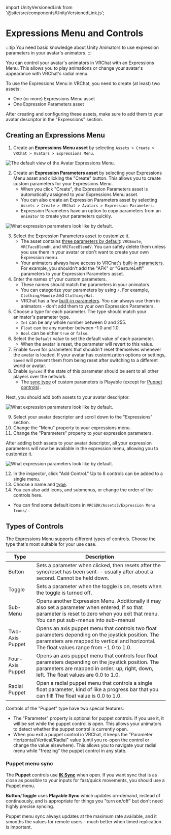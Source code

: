 import UnityVersionedLink from '@site/src/components/UnityVersionedLink.js';

# Expressions Menu and Controls

:::tip
You need basic knowledge about <UnityVersionedLink versionKey="minor" url="https://docs.unity3d.com/<VERSION>/Documentation/Manual/class-AnimatorController.html">Unity Animators</UnityVersionedLink> to use expression parameters in your avatar's animators.
:::

You can control your avatar's animators in VRChat with an Expressions Menu. This allows you to play animations or change your avatar's appearance with VRChat's radial menu.

To use the Expressions Menu in VRChat, you need to create (at least) two assets:

- One (or more) Expressions Menu asset
- One Expression Parameters asset

After creating and configuring these assets, make sure to add them to your avatar descriptor in the "Expressions" section.

## Creating an Expressions Menu

1. Create an **Expressions Menu asset** by selecting `Assets > Create > VRChat > Avatars > Expressions Menu`.

![The default view of the Avatar Expressions Menu.](/img/avatars/expression-menu/default-expressions.png)

2. Create an **Expression Parameters asset** by selecting your Expressions Menu asset and clicking the "Create" button. This allows you to create custom parameters for your Expressions Menu. 
	- When you click "Create", the Expression Parameters asset is automatically assigned to your Expressions Menu asset.
	- You can also create an Expression Parameters asset by selecting `Assets > Create > VRChat > Avatars > Expression Parameters`.
    - Expression Parameters have an option to copy parameters from an `Animator` to create your parameters quickly.

![What expression parameters look like by default.](/img/avatars/expression-menu/default-parameters.png)


3. Select the Expression Parameters asset to customize it.
    - The asset contains [three parameters by default](https://creators.vrchat.com/avatars/animator-parameters/#default-av3-aliasing): `VRCEmote`, `VRCFaceBlendH`, and `VRCFaceBlendV`. You can safely delete them unless you use them in your avatar or don't want to create your own Expression menu.
    - Your animators always have access to VRChat's [built-in parameters](/avatars/animator-parameters). For example, you shouldn't add the "AFK" or "GestureLeft" parameters to your Expression Parameters asset.
4. Enter the names of your custom parameters.
    - These names should match the parameters in your animators.
    - You can categorize your parameters by using `/`. For example, `Clothing/Hoodie` and `Clothing/Hat`.
    - VRChat has a few [built-in parameters](https://creators.vrchat.com/avatars/animator-parameters/#parameters).
    You can always use them in animators - don't add them to your own Expression Parameters.
5. Choose a type for each parameter. The type should match your animator's <UnityVersionedLink versionKey="minor" url="https://docs.unity3d.com/<VERSION>/Documentation/Manual/AnimationParameters.html">parameter type</UnityVersionedLink>.
	- `Int` can be any whole number between 0 and 255.
	- `Float` can be any number between -1.0 and 1.0.
	- `Bool` can be either `true` or `false`.
6. Select the `Default` value to set the default value of each parameter.
	- When the avatar is reset, the parameter will revert to this value.
7. Enable `Saved` for parameters that shouldn't reset themselves whenever the avatar is loaded. If your avatar has customization options or settings, `Saved` will prevent them from being reset after switching to a different world or avatar.
8. Enable `Synced` if the state of this parameter should be sent to all other players over the network.
	- The [sync type](#sync-types) of custom parameters is Playable (except for [Puppet controls](expression-menu-and-controls#types-of-controls)).

Next, you should add both assets to your avatar descriptor.

![What expression parameters look like by default.](/img/avatars/expression-menu/avatar-descriptor-params.png)

9. Select your avatar descriptor and scroll down to the "Expressions" section.
10. Change the "Menu" property to your expressions menu.
11. Change the "Parameters" property to your expression parameters.

After adding both assets to your avatar descriptor, all your expression parameters will now be available in the expression menu, allowing you to customize it.

![What expression parameters look like by default.](/img/avatars/expression-menu/populated-menu.png)

12. In the inspector, click "Add Control." Up to 8 controls can be added to a single menu.
13. Choose a name and [type](/avatars/expression-menu-and-controls#types-of-controls). 
14. You can also add icons, and submenus, or change the order of the controls here.
  - You can find some default icons in `VRCSDK/Assets3/Expression Menu Icons/` .

## Types of Controls

The Expressions Menu supports different types of controls. Choose the type that's most suitable for your use case.

| Type             | Description                                                                                                                                                                                     |
| ---------------- | ----------------------------------------------------------------------------------------------------------------------------------------------------------------------------------------------- |
| Button           | Sets a parameter when clicked, then resets after the sync/reset has been sent-- usually after about a second. Cannot be held down.                                                              |
| Toggle           | Sets a parameter when the toggle is on, resets when the toggle is turned off.                                                                                                                   |
| Sub-Menu         | Opens another Expression Menu.  Additionally it may also set a parameter when entered, if so that parameter is reset to zero when you exit that menu. You can put sub-menus into sub-menus!     |
| Two-Axis Puppet  | Opens an axis puppet menu that controls two float parameters depending on the joystick position. The parameters are mapped to vertical and horizontal. The float values range from -1.0 to 1.0. |
| Four-Axis Puppet | Opens an axis puppet menu that controls four float parameters depending on the joystick position.  The parameters are mapped in order, up, right, down, left. The float values are 0.0 to 1.0.  |
| Radial Puppet    | Open a radial puppet menu that controls a single float parameter, kind of like a progress bar that you can fill! The float value is 0.0 to 1.0.                                                 |

Controls of the "Puppet" type have two special features:
- The "Parameter" property is optional for puppet controls. If you use it, it will be set while the puppet control is open. This allows your animators to detect whether the puppet control is currently open.
- When you exit a puppet control in VRChat, it keeps the "Parameter Horizontal/Vertical/Radial" value (until you re-open the control or change the value elsewhere). This allows you to navigate your radial menu while "freezing" the puppet control in any state.

### Puppet menu sync

The **Puppet** controls use [**IK Sync**](/avatars/animator-parameters#sync-types) when open. If you want sync that is as close as possible to your inputs for fast/quick movements, you should use a Puppet menu.

**Button**/**Toggle** uses **Playable Sync** which updates on-demand, instead of continuously, and is appropriate for things you "turn on/off" but don't need highly precise syncing.

Puppet menu sync always updates at the maximum rate available, and it smooths the values for remote users - much better when timed replication is important.


